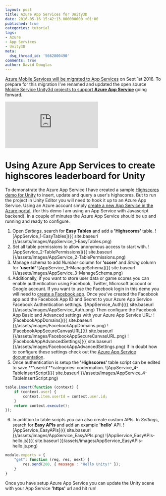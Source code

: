 ```yaml
---
layout: post
title: Azure App Services for Unity3D
date: 2016-05-16 15:42:13.000000000 +01:00
published: true
categories: tutorial
tags:
- Azure
- App Services
- Unity3D
meta:
  dsq_thread_id: '5662800490'
comments: true
author: David Douglas
---
```

[Azure Mobile Services will be migrated to App Services](https://azure.microsoft.com/en-us/blog/transition-of-azure-mobile-services/) on Sept 1st 2016. To prepare for this migration I've renamed and updated the open source [Mobile Service Unity3d projects to support **Azure App Service**](https://github.com/Unity3dAzure/AppServices) going forward.

<div class="video"><iframe src="https://www.youtube.com/embed/R8adpelztJA?ecver=2" frameborder="0" allowfullscreen></iframe></div>

# Using Azure App Services to create highscores leaderboard for Unity

To demonstrate the Azure App Service I have created a sample [Highscores demo for Unity](https://github.com/Unity3dAzure/AppServicesDemo) to insert, update and query a user's highscores. But to run the project in Unity Editor you will need to hook it up to an Azure App Service. Using an Azure account simply [create a new App Service in the Azure portal](https://portal.azure.com/), (for this demo I am using an App Service with Javascript backend). In a couple of minutes the Azure App Service should be up and running and ready to configure.

1. Open _Settings_, search for **Easy Tables** and add a **'Highscores'** table.
 ![AppService_1-EasyTables]({{ site.baseurl }}/assets/images/AppService_1-EasyTables.png)
2. Set all table permissions to allow anonymous access to start with. 
 ![AppService_2-TablePermissions]({{ site.baseurl }}/assets/images/AppService_2-TablePermissions.png)
3. Manage schema to add _Number_ column for **'score'** and _String_ column for **'userId'**
 ![AppService_3-ManageSchema]({{ site.baseurl }}/assets/images/AppService_3-ManageSchema.png)
4. Additionally, if you want to store user data or game scores you can enable authentication using Facebook, Twitter, Microsoft account or Google account. If you want to use the Facebook login in this demo you will need to [create a Facebook app](https://developers.facebook.com/docs/apps/register#create-app). Once you've created the Facebook app add the Facebook App ID and Secret to your Azure App Service Facebook Authentication settings.
 ![AppService_Auth]({{ site.baseurl }}/assets/images/AppService_Auth.png)
  Then configure the Facebook App Basic and Advanced settings with your Azure App Service URL:
 ![FacebookAppDomains]({{ site.baseurl }}/assets/images/FacebookAppDomains.png)
 ![FacebookAppSecureCanvasURL]({{ site.baseurl }}/assets/images/FacebookAppSecureCanvasURL.png)
 ![FacebookAppAdvancedSettings]({{ site.baseurl }}/assets/images/FacebookAppAdvancedSettings.png)
  If in doubt how to configure these settings check out the [Azure App Service documentation](https://azure.microsoft.com/en-gb/documentation/articles/app-service-mobile-how-to-configure-facebook-authentication/).
5. Once authentication is setup the **'Highscores'** table script can be edited to save **'userId'**categories: codermation.
 ![AppService_4-TableInsertScript]({{ site.baseurl }}/assets/images/AppService_4-TableInsertScript.png)
```js
table.insert(function (context) {
    if (context.user) {
        context.item.userId = context.user.id;
    }
    return context.execute();
});
```
6. In addition to table scripts you can also create custom APIs. In _Settings_, search for **Easy APIs** and add an example **'hello'** API.
 ![AppService_EasyAPIs]({{ site.baseurl }}/assets/images/AppService_EasyAPIs.png)
 ![AppService_EasyAPIs-hello.js]({{ site.baseurl }}/assets/images/AppService_EasyAPIs-hello.js.png)
```js
module.exports = {
    "get": function (req, res, next) {
        res.send(200, { message : "Hello Unity!" });
    }
}
```

Once you have setup Azure App Service you can update the Unity scene with your App Service **'https'** url and hit run!
